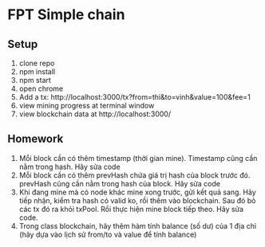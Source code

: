 # FPT Simple chain

## Setup
1. clone repo
2. npm install
3. npm start
4. open chrome
5. Add a tx: http://localhost:3000/tx?from=thi&to=vinh&value=100&fee=1
6. view mining progress at terminal window
7. view blockchain data at http://localhost:3000/

## Homework
1. Mỗi block cần có thêm timestamp (thời gian mine). Timestamp cũng cần nằm trong hash. Hãy sửa code
2. Mỗi block cần có thêm prevHash chứa giá trị hash của block trước đó. prevHash cũng cần nằm trong hash của block. Hãy sửa code
3. Khi đang mine mà có node khác mine xong trước, gửi kết quả sang. Hãy tiếp nhận, kiểm tra hash có valid ko, rồi thêm vào blockchain. Sau đó bỏ các tx đó ra khỏi txPool. Rồi thực hiện mine block tiếp theo. Hãy sửa code.
4. Trong class blockchain, hãy thêm hàm tính balance (số dư) của 1 địa chỉ (hãy dựa vào lịch sử from/to và value để tính balance)
